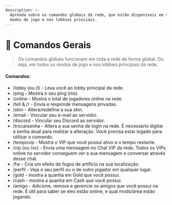 ```yaml
---
description: >-
  Aprenda sobre os comandos globais da rede, que estão disponíveis em todos os
  modos de jogo e nos lobbies princiais.
---
```


# 💾 Comandos Gerais

> Os comandos globais  funcionam em toda a rede de forma global. Ou seja, em todos os modos de jogo e nos lobbies principais da rede.

#### Comandos:

* /lobby (ou /l) - Leva você ao lobby principal da rede.
* /ping - Mostra o seu ping (ms).
* /online - Mostra o total de jogadores online na rede.
* /tell & /r - Envia e responde mensagens privadas.
* /skin - Altera/redefine a sua skin.
* /email - Vincular seu e-mail ao servidor.
* /discord - Vincular seu Discord ao servidor.
* /trocarsenha - Altera a sua senha de login na rede. É necessário digitar a senha atual para realizar a alteração. Você precisa estar logado para utilizar o comando.
* /tempovip - Mostra o VIP que você possui ativo e o tempo restante.
* /vip (ou /vc) - Envia uma mensagem no Chat VIP da rede. Todos os VIPs online no servidor conseguem ver a sua mensagem e conversar através desse chat.
* /fw - Cria um efeito de fogos de artifício na sua localização.
* /perfil - Veja o seu perfil ou o de outro jogador em qualquer lugar.
* /gold - mostra a quantia em Gold que você possui.
* /cash - mostra a quantia em Cash que você possui.
* /amigo - Adicione, remova e gerencie os amigos que você possui na rede. É útil para saber se eles estão online, e qual modo/área estão jogando.
